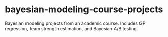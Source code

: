 # bayesian-modeling-course-projects
 Bayesian modeling projects from an academic course. Includes GP regression, team strength estimation, and Bayesian A/B testing.
